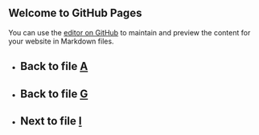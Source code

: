 
## Welcome to GitHub Pages

You can use the [editor on GitHub](https://github.com/samuelbetio/alphabet.file/edit/master/A/B/C/D/E/F/G/H/README.md) to maintain and preview the content for your website in Markdown files.

- ## **Back** to file [A](../../../../../../../../README.md)

- ## **Back** to file [G](../)
- ## **Next** to file [I](I/)















